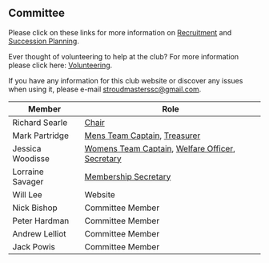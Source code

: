 Committee
---
Please click on these links for more information on [Recruitment](/images/2014/12/recruit.pdf) and [Succession Planning](/images/2014/12/succplan.pdf).

Ever thought of volunteering to help at the club? For more information please click here: [Volunteering](/images/2014/12/volunteer.pdf).

If you have any information for this club website or discover any issues when using it, please e-mail [stroudmasterssc@gmail.com](mailto:stroudmasterssc@gmail.com).

| Member | Role |
|---|---|
| Richard Searle | [Chair](/images/2014/12/rolechair.pdf) |
| Mark Partridge | [Mens Team Captain](/images/2014/12/rolecaptain.pdf), [Treasurer](/images/2014/12/roletreas.pdf) |
| Jessica Woodisse | [Womens Team Captain](/images/2014/12/rolecaptain.pdf), [Welfare Officer](/images/2014/12/rolewelfoff.pdf), [Secretary](/images/2014/12/rolesec.pdf) |
| Lorraine Savager | [Membership Secretary](/images/2014/12/rolemembsec.pdf) |
| Will Lee | Website
| Nick Bishop | Committee Member |
| Peter Hardman | Committee Member |
| Andrew Lelliot | Committee Member |
| Jack Powis | Committee Member |

